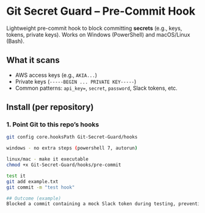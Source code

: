 # Git Secret Guard – Pre-Commit Hook

Lightweight pre-commit hook to block committing **secrets** (e.g., keys, tokens, private keys). Works on Windows (PowerShell) and macOS/Linux (Bash).

## What it scans
- AWS access keys (e.g., `AKIA...`)
- Private keys (`-----BEGIN ... PRIVATE KEY-----`)
- Common patterns: `api_key=`, `secret`, `password`, Slack tokens, etc.

## Install (per repository)

### 1. Point Git to this repo’s hooks
```bash
git config core.hooksPath Git-Secret-Guard/hooks

windows - no extra steps (powershell 7, autorun)

linux/mac - make it executable
chmod +x Git-Secret-Guard/hooks/pre-commit

test it
git add example.txt
git commit -m "test hook"

## Outcome (example)
Blocked a commit containing a mock Slack token during testing, preventing accidental secret leakage into the repo.

